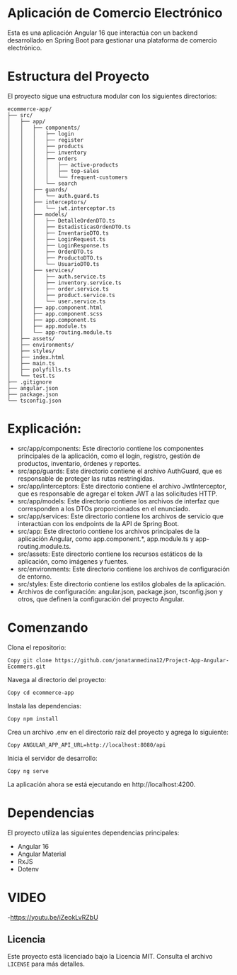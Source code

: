 # Aplicación de Comercio Electrónico
Esta es una aplicación Angular 16 que interactúa con un backend desarrollado en Spring Boot para gestionar una plataforma de comercio electrónico.
# Estructura del Proyecto
El proyecto sigue una estructura modular con los siguientes directorios:
 ```
ecommerce-app/
├── src/
│   ├── app/
│   │   ├── components/
│   │   │   ├── login
│   │   │   ├── register
│   │   │   ├── products
│   │   │   ├── inventory
│   │   │   ├── orders
│   │   │   │   ├── active-products
│   │   │   │   ├── top-sales
│   │   │   │   └── frequent-customers
│   │   │   └── search
│   │   ├── guards/
│   │   │   └── auth.guard.ts
│   │   ├── interceptors/
│   │   │   └── jwt.interceptor.ts
│   │   ├── models/
│   │   │   ├── DetalleOrdenDTO.ts
│   │   │   ├── EstadisticasOrdenDTO.ts
│   │   │   ├── InventarioDTO.ts
│   │   │   ├── LoginRequest.ts
│   │   │   ├── LoginResponse.ts
│   │   │   ├── OrdenDTO.ts
│   │   │   ├── ProductoDTO.ts
│   │   │   └── UsuarioDTO.ts
│   │   ├── services/
│   │   │   ├── auth.service.ts
│   │   │   ├── inventory.service.ts
│   │   │   ├── order.service.ts
│   │   │   ├── product.service.ts
│   │   │   └── user.service.ts
│   │   ├── app.component.html
│   │   ├── app.component.scss
│   │   ├── app.component.ts
│   │   ├── app.module.ts
│   │   └── app-routing.module.ts
│   ├── assets/
│   ├── environments/
│   ├── styles/
│   ├── index.html
│   ├── main.ts
│   ├── polyfills.ts
│   └── test.ts
├── .gitignore
├── angular.json
├── package.json
└── tsconfig.json
 ```
# Explicación:

- src/app/components: Este directorio contiene los componentes principales de la aplicación, como el login, registro, gestión de productos, inventario, órdenes y reportes.
- src/app/guards: Este directorio contiene el archivo AuthGuard, que es responsable de proteger las rutas restringidas.
- src/app/interceptors: Este directorio contiene el archivo JwtInterceptor, que es responsable de agregar el token JWT a las solicitudes HTTP.
- src/app/models: Este directorio contiene los archivos de interfaz que corresponden a los DTOs proporcionados en el enunciado.
- src/app/services: Este directorio contiene los archivos de servicio que interactúan con los endpoints de la API de Spring Boot.
- src/app: Este directorio contiene los archivos principales de la aplicación Angular, como app.component.*, app.module.ts y app-routing.module.ts.
- src/assets: Este directorio contiene los recursos estáticos de la aplicación, como imágenes y fuentes.
- src/environments: Este directorio contiene los archivos de configuración de entorno.
- src/styles: Este directorio contiene los estilos globales de la aplicación.
- Archivos de configuración: angular.json, package.json, tsconfig.json y otros, que definen la configuración del proyecto Angular.
# Comenzando

Clona el repositorio:
 ```
Copy git clone https://github.com/jonatanmedina12/Project-App-Angular-Ecommers.git
 ```
Navega al directorio del proyecto:
 ```
Copy cd ecommerce-app
 ```
Instala las dependencias:
 ```
Copy npm install
 ```
Crea un archivo .env en el directorio raíz del proyecto y agrega lo siguiente:
 ```
Copy ANGULAR_APP_API_URL=http://localhost:8080/api
 ```
Inicia el servidor de desarrollo:
 ```
Copy ng serve
 ```
La aplicación ahora se está ejecutando en http://localhost:4200.

# Dependencias
El proyecto utiliza las siguientes dependencias principales:

- Angular 16
- Angular Material
- RxJS
- Dotenv

# VIDEO

-https://youtu.be/iZeokLvRZbU

## Licencia

Este proyecto está licenciado bajo la Licencia MIT. Consulta el archivo `LICENSE` para más detalles.